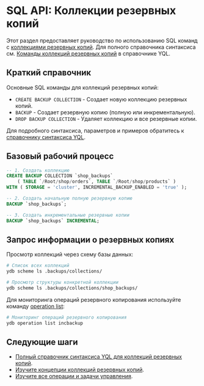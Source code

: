 # SQL API: Коллекции резервных копий

Этот раздел предоставляет руководство по использованию SQL команд с [коллекциями резервных копий](concepts.md). Для полного справочника синтаксиса см. [Команды коллекций резервных копий](ru/core/yql/reference/syntax/backup-collections.md) в справочнике YQL.

## Краткий справочник

Основные SQL команды для коллекций резервных копий:

- `CREATE BACKUP COLLECTION` - Создает новую коллекцию резервных копий.
- `BACKUP` - Создает резервную копию (полную или инкрементальную).  
- `DROP BACKUP COLLECTION` - Удаляет коллекцию и все резервные копии.

Для подробного синтаксиса, параметров и примеров обратитесь к [справочнику синтаксиса YQL](ru/core/yql/reference/syntax/backup-collections.md).

## Базовый рабочий процесс

```sql
-- 1. Создать коллекцию
CREATE BACKUP COLLECTION `shop_backups`
    ( TABLE `/Root/shop/orders`, TABLE `/Root/shop/products` )
WITH ( STORAGE = 'cluster', INCREMENTAL_BACKUP_ENABLED = 'true' );

-- 2. Создать начальную полную резервную копию
BACKUP `shop_backups`;

-- 3. Создать инкрементальные резервные копии
BACKUP `shop_backups` INCREMENTAL;
```

## Запрос информации о резервных копиях

Просмотр коллекций через схему базы данных:

```bash
# Список всех коллекций
ydb scheme ls .backups/collections/

# Просмотр структуры конкретной коллекции  
ydb scheme ls .backups/collections/shop_backups/
```

Для мониторинга операций резервного копирования используйте команду [operation list](../../operation-list.md):

```bash
# Мониторинг операций резервного копирования
ydb operation list incbackup
```

## Следующие шаги

- [Полный справочник синтаксиса YQL для коллекций резервных копий](ru/core/yql/reference/syntax/backup-collections.md).
- [Изучите концепции коллекций резервных копий](concepts.md).
- [Изучите все операции и задачи управления](operations.md).
